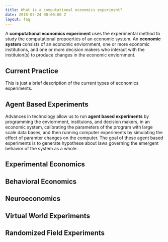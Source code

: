 ```yaml
---
title: What is a computational economics experiment?
date: 2018-03-24 00:00:00 Z
layout: faq
---
```

A **computational economics experiment** uses the experimental method to study the computational propoerties of an economic system.  An **economic system** consists of an economic enviornment, one or more economic institutions, and one or more decision makers who interact with the instituion(s) to produce changes in the economic enviornment.

## Current Practice
This is just a brief description of the current types of economics experiments.

## Agent Based Experiments
Advances in technology allow us to run **agent based experiments** by programming the enviornment, instituions, and decision makers, in an economic system, calibrating the parameters of the program with large scale data bases, and then running computer experiments by simulating the effect of paramter changes on the computer.  The goal of these agent based experiments is to generate hypothese about laws governing the emergent behavior of the system as a whole.  

## Experimental Economics
## Behavioral Economics
## Neuroeconomics
## Virtual World Experiments
## Randomized Field Experiments

